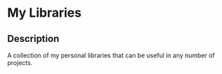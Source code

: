 # My Libraries

## Description

A collection of my personal libraries that can be useful in any number of projects.

